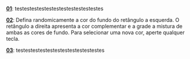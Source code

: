 **[01](/albers/01)**: testestestestestestestestestestestes

**[02](/albers/02)**: Defina randomicamente a cor do fundo do retângulo a esquerda. O retângulo a direita apresenta a cor complementar e a grade a mistura de ambas as cores de fundo. Para selecionar uma nova cor, aperte qualquer tecla.

**[03](/albers/03)**: testestestestestestestestestestestes

